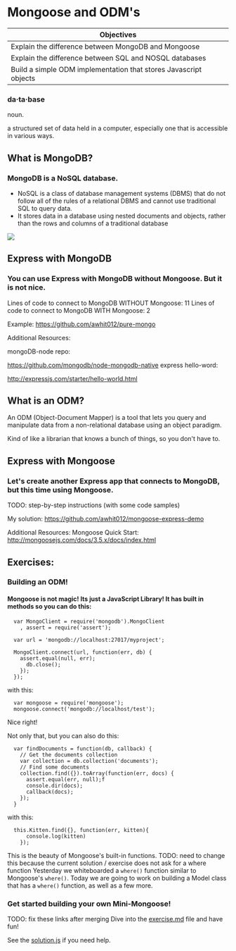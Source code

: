 # Mongoose and ODM's

Objectives|
-----|
|Explain the difference between MongoDB and Mongoose
|Explain the difference between SQL and NOSQL databases
|Build a simple ODM implementation that stores Javascript objects

### da·ta·base
noun.

a structured set of data held in a computer, especially one that is accessible in various ways.

## What is MongoDB?
### MongoDB is a NoSQL database.
 - NoSQL is a class of database management systems (DBMS) that do not follow all of the rules of a relational DBMS and cannot use traditional SQL to query data.
 - It stores data in a database using nested documents and objects, rather than the rows and columns of a traditional database

<img src="http://dataconomy.com/wp-content/uploads/2014/07/SQL-vs.-NoSQL.png">

## Express with MongoDB

### You can use Express with MongoDB without Mongoose. But it is not nice. 
Lines of code to connect to MongoDB WITHOUT Mongoose: 11
Lines of code to connect to MongoDB WITH Mongoose:    2

Example: https://github.com/awhit012/pure-mongo

Additional Resources:

mongoDB-node repo:

  https://github.com/mongodb/node-mongodb-native
express hello-word:

  http://expressjs.com/starter/hello-world.html


## What is an ODM?
An ODM (Object-Document Mapper) is a tool that lets you query and manipulate data from a non-relational database using an object paradigm.

Kind of like a librarian that knows a bunch of things, so you don't have to.

## Express with Mongoose

### Let's create another Express app that connects to MongoDB, but this time using Mongoose.

TODO: step-by-step instructions (with some code samples)

My solution: https://github.com/awhit012/mongoose-express-demo

Additional Resources:
  Mongoose Quick Start: http://mongoosejs.com/docs/3.5.x/docs/index.html

## Exercises:
### Building an ODM!

#### Mongoose is not magic! Its just a JavaScript Library! It has built in methods so you can do this:

```
  var MongoClient = require('mongodb').MongoClient
    , assert = require('assert');

  var url = 'mongodb://localhost:27017/myproject';

  MongoClient.connect(url, function(err, db) {
    assert.equal(null, err);
      db.close();
    });
  });
```

with this:

```
  var mongoose = require('mongoose');
  mongoose.connect('mongodb://localhost/test');
```

Nice right!

Not only that, but you can also do this:

```
  var findDocuments = function(db, callback) {
    // Get the documents collection
    var collection = db.collection('documents');
    // Find some documents
    collection.find({}).toArray(function(err, docs) {
      assert.equal(err, null);f
      console.dir(docs);
      callback(docs);
    });
  }
```

with this:

```
  this.Kitten.find({}, function(err, kitten){
      console.log(kitten)
    });
```

This is the beauty of Mongoose's built-in functions.
TODO: need to change this because the current solution / exercise does not ask for a where function
Yesterday we whiteboarded a `where()` function similar to Mongoose's `where()`. Today we are going to work on building a Model class that has a `where()` function, as well as a few more.

### Get started building your own Mini-Mongoose!
TODO: fix these links after merging
Dive into the [exercise.md](https://github.com/sf-wdi-22-23/modules/blob/d03_odm_lab/w03-intro-backend-with-express/d03_odm_lab/exercise.md) file and have fun!

See the [solution.js](https://github.com/sf-wdi-22-23/modules/blob/d03_odm_lab/w03-intro-backend-with-express/d03_odm_lab/solution.js) if you need help.
